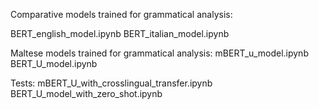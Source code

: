 Comparative models trained for grammatical analysis: 

BERT_english_model.ipynb
BERT_italian_model.ipynb

Maltese models trained for grammatical analysis:
mBERT_u_model.ipynb
BERT_U_model.ipynb

Tests:
mBERT_U_with_crosslingual_transfer.ipynb
BERT_U_model_with_zero_shot.ipynb
